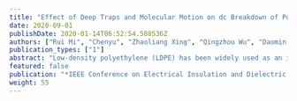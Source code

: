 ```yaml
---
title: "Effect of Deep Traps and Molecular Motion on dc Breakdown of Polyethylene Nanocomposites"
date: 2020-09-01
publishDate: 2020-01-14T06:52:54.588536Z
authors: ["Rui Mi", "Chenyu", "Zhaoliang Xing", "Qingzhou Wu", "Daomin Min", "Shengtao Li"]
publication_types: ["1"]
abstract: "Low-density polyethylene (LDPE) has been widely used as an insulating material in high-voltage direct-current power cables. In this research, we investigate how to improve the electrical breakdown strength of LDPE by nanodoping method and the mechanism of improvement. MgO particles with an average diameter of 50 nm are mixed with LDPE to fabricate nanocomposites by using a toque rheometer. Five kinds of nanocomposite samples are fabricated with nanofiller loadings of 0.25 wt%, 0.5 wt%, 1 wt%, 2 wt%, 3 wt% and pure LDPE is made as the contrast. Then the nanocomposites are pressed into sheet samples about 100 lm by plate vulcanizing machine. The images observed by scanning electron microscope show nanoparticles are dispersed uniformly in LDPE matrix. X-ray diffraction is used to measure the bonding effect between nanoparticles and polymer matrix as well as the morphology of nanocomposites. The trap parameters such as trap levels are characterized by thermally stimulated depolarization current. The dc breakdown experiments indicate that the dc breakdown strength increases firstly and then decreases with an increase in nanofiller loading. The dc breakdown strength is enhanced by incorporating nano MgO and reaches the maximum value 377.06 kV/mm at around 0.5 wt%, which is 17.61% higher than the breakdown field of pure LDPE. The influences of bonding effect, morphology, and trap properties on dc electrical breakdown strength of LDPE nanocomposites are analyzed. It is found that incorporating a small amount of MgO nanoparticles into LDPE matrix enhance the bonding effect between nanoparticles and polymer matrix and establish isolated interfacial regions around nanoparticles. Then, deep traps are formed in the interfacial regions and molecular chains with occupied deep charges are difficult to move under electric force. Consequently, the dc electrical breakdown performance is improved. At higher nanofiller loadings, bonding effect is weakened and interfacial regions are overlapped so that carriers can migrate more easily and the dc electrical breakdown field is reduced."
featured: false
publication: "*IEEE Conference on Electrical Insulation and Dielectric Phenomenon 2019*,**First Student Author**"
weight: 55
---
```


